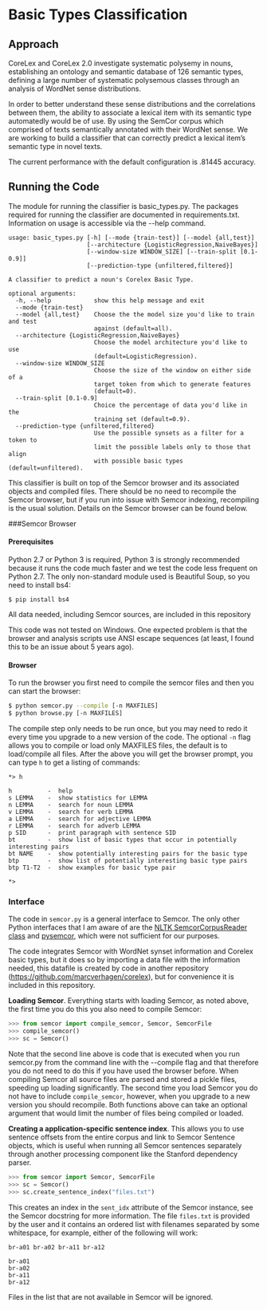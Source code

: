 # Basic Types Classification 

## Approach
CoreLex and CoreLex 2.0 investigate systematic polysemy in nouns, establishing an ontology and semantic database of 126 semantic types, defining a large number of systematic polysemous classes through an analysis of WordNet sense distributions. 

In order to better understand these sense distributions and the correlations between them, the ability to associate a lexical item with its semantic type automatedly would be of use. By using the SemCor corpus which comprised of texts semantically annotated with their WordNet sense. We are working to build a classifier that can correctly predict a lexical item’s semantic type in novel texts.

The current performance with the default configuration is .81445 accuracy.
## Running the Code

The module for running the classifier is basic_types.py. The packages required for running the classifier are documented
in requirements.txt. Information on usage is accessible via the --help command.

```
usage: basic_types.py [-h] [--mode {train-test}] [--model {all,test}]
                      [--architecture {LogisticRegression,NaiveBayes}]
                      [--window-size WINDOW_SIZE] [--train-split [0.1-0.9]]
                      [--prediction-type {unfiltered,filtered}]

A classifier to predict a noun's Corelex Basic Type.

optional arguments:
  -h, --help            show this help message and exit
  --mode {train-test}
  --model {all,test}    Choose the the model size you'd like to train and test
                        against (default=all).
  --architecture {LogisticRegression,NaiveBayes}
                        Choose the model architecture you'd like to use
                        (default=LogisticRegression).
  --window-size WINDOW_SIZE
                        Choose the size of the window on either side of a
                        target token from which to generate features
                        (default=0).
  --train-split [0.1-0.9]
                        Choice the percentage of data you'd like in the
                        training set (default=0.9).
  --prediction-type {unfiltered,filtered}
                        Use the possible synsets as a filter for a token to
                        limit the possible labels only to those that align
                        with possible basic types (default=unfiltered).
 ```

This classifier is built on top of the Semcor browser and its associated objects and compiled files. 
There should be no need to recompile the Semcor browser, but if you run into issue with Semcor indexing, recompiling is 
the usual solution. Details on the Semcor browser can be found below.  


###Semcor Browser

#### Prerequisites

Python 2.7 or Python 3 is required, Python 3 is strongly recommended because it runs the code much faster and we test the code less frequent on Python 2.7. The only non-standard module used is Beautiful Soup, so you need to install bs4:

```
$ pip install bs4
```

All data needed, including Semcor sources, are included in this repository

This code was not tested on Windows. One expected problem is that the browser and analysis scripts use ANSI escape sequences (at least, I found this to be an issue about 5 years ago).


#### Browser

To run the browser you first need to compile the semcor files and then you can start the browser:

```bash
$ python semcor.py --compile [-n MAXFILES]
$ python browse.py [-n MAXFILES]
```

The compile step only needs to be run once, but you may need to redo it every time you upgrade to a new version of the code. The optional `-n` flag allows you to compile or load only MAXFILES files, the default is to load/compile all files. After the above you will get the browser prompt, you can type `h` to get a listing of commands:

```
*> h

h          -  help
s LEMMA    -  show statistics for LEMMA
n LEMMA    -  search for noun LEMMA
v LEMMA    -  search for verb LEMMA
a LEMMA    -  search for adjective LEMMA
r LEMMA    -  search for adverb LEMMA
p SID      -  print paragraph with sentence SID
bt         -  show list of basic types that occur in potentially interesting pairs
bt NAME    -  show potentially interesting pairs for the basic type
btp        -  show list of potentially interesting basic type pairs
btp T1-T2  -  show examples for basic type pair

*>
```


### Interface

The code in `semcor.py` is a general interface to Semcor. The only other Python interfaces that I am aware of are the [NLTK SemcorCorpusReader class](https://www.nltk.org/_modules/nltk/corpus/reader/semcor.html) and [pysemcor](https://github.com/letuananh/pysemcor), which were not sufficient for our purposes.

The code integrates Semcor with WordNet synset information and Corelex basic types, but it does so by importing a data file with the information needed, this datafile is created by code in another repository (https://github.com/marcverhagen/corelex), but for convenience it is included in this repository.


**Loading Semcor**. Everything starts with loading Semcor, as noted above, the first time you do this you also need to compile Semcor:

```Python
>>> from semcor import compile_semcor, Semcor, SemcorFile
>>> compile_semcor()
>>> sc = Semcor()
```

Note that the second line above is code that is executed when you run semcor.py from the command line with the --compile flag and that therefore you do not need to do this if you have used the browser before. When compiling Semcor all source files are parsed and stored a pickle files, speeding  up loading significantly. The second time you load Semcor you do not have to include `compile_semcor`, however, when you upgrade to a new version you should recompile. Both functions above can take an optional argument that would limit the number of files being compiled or loaded.

**Creating a application-specific sentence index**. This allows you to use sentence offsets from the entire corpus and link to Semcor Sentence objects, which is useful when running all Semcor sentences separately through another processing component like the Stanford dependency parser.

```Python
>>> from semcor import Semcor, SemcorFile
>>> sc = Semcor()
>>> sc.create_sentence_index("files.txt")
```

This creates an index in the `sent_idx` attribute of the Semcor instance, see the Semcor docstring for more information. The file `files.txt` is provided by the user and it contains an ordered list with filenames separated by some whitespace, for example, either of the following will work:

```
br-a01 br-a02 br-a11 br-a12
```

```
br-a01
br-a02
br-a11
br-a12
```

Files in the list that are not available in Semcor will be ignored.

